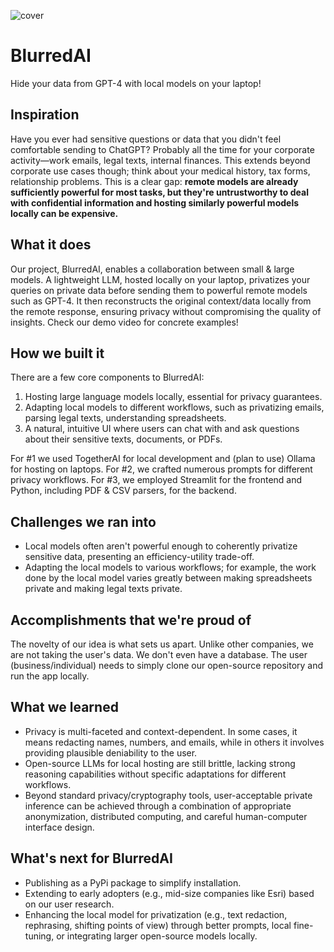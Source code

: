 ![cover](https://media.discordapp.net/attachments/713817450130571416/1208728527323668520/cover.png?ex=65e4572a&is=65d1e22a&hm=7f169f9aa186d86b8814c0dd124c3486e2db7280886fdf56d9dbf43ac4643e20&=&format=webp&quality=lossless&width=1410&height=452)
# BlurredAI 
Hide your data from GPT-4 with local models on your laptop! 

## Inspiration

Have you ever had sensitive questions or data that you didn't feel comfortable sending to ChatGPT? Probably all the time for your corporate activity—work emails, legal texts, internal finances. This extends beyond corporate use cases though; think about your medical history, tax forms, relationship problems. This is a clear gap: **remote models are already sufficiently powerful for most tasks, but they're untrustworthy to deal with confidential information and hosting similarly powerful models locally can be expensive.**

## What it does

Our project, BlurredAI, enables a collaboration between small & large models. A lightweight LLM, hosted locally on your laptop, privatizes your queries on private data before sending them to powerful remote models such as GPT-4. It then reconstructs the original context/data locally from the remote response, ensuring privacy without compromising the quality of insights. Check our demo video for concrete examples!

## How we built it

There are a few core components to BlurredAI:
1. Hosting large language models locally, essential for privacy guarantees.
2. Adapting local models to different workflows, such as privatizing emails, parsing legal texts, understanding spreadsheets.
3. A natural, intuitive UI where users can chat with and ask questions about their sensitive texts, documents, or PDFs.

For #1 we used TogetherAI for local development and (plan to use) Ollama for hosting on laptops. For #2, we crafted numerous prompts for different privacy workflows. For #3, we employed Streamlit for the frontend and Python, including PDF & CSV parsers, for the backend.

## Challenges we ran into


- Local models often aren't powerful enough to coherently privatize sensitive data, presenting an efficiency-utility trade-off.
- Adapting the local models to various workflows; for example, the work done by the local model varies greatly between making spreadsheets private and making legal texts private.


## Accomplishments that we're proud of

The novelty of our idea is what sets us apart. Unlike other companies, we are not taking the user's data. We don't even have a database. The user (business/individual) needs to simply clone our open-source repository and run the app locally.


## What we learned


- Privacy is multi-faceted and context-dependent. In some cases, it means redacting names, numbers, and emails, while in others it involves providing plausible deniability to the user.
- Open-source LLMs for local hosting are still brittle, lacking strong reasoning capabilities without specific adaptations for different workflows.
- Beyond standard privacy/cryptography tools, user-acceptable private inference can be achieved through a combination of appropriate anonymization, distributed computing, and careful human-computer interface design.




## What's next for BlurredAI

- Publishing as a PyPi package to simplify installation.
- Extending to early adopters (e.g., mid-size companies like Esri) based on our user research.
- Enhancing the local model for privatization (e.g., text redaction, rephrasing, shifting points of view) through better prompts, local fine-tuning, or integrating larger open-source models locally.





